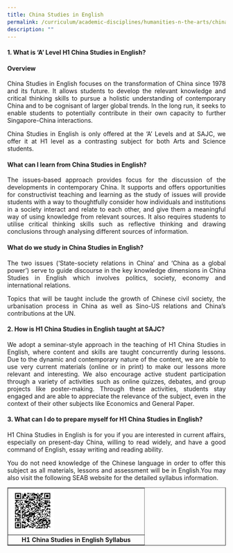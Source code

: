 ```yaml
---
title: China Studies in English
permalink: /curriculum/academic-disciplines/humanities-n-the-arts/china-studies-in-english/
description: ""
---
```

<h4><strong>1. What is &lsquo;A&rsquo; Level H1 China Studies in English?</strong></h4>
<h4><strong>Overview</strong></h4>
<p align="justify">China Studies in English focuses on the transformation of China since 1978 and its future. It allows students to develop the relevant knowledge and critical thinking skills to pursue a holistic understanding of contemporary China and to be cognisant of larger global trends. In the long run, it seeks to enable students to potentially contribute in their own capacity to further Singapore-China interactions.</p>
<p align="justify">China Studies in English is only offered at the &lsquo;A&rsquo; Levels and at SAJC, we offer it at H1 level as a contrasting subject for both Arts and Science students.</p>
<h4><strong>What can I learn from China Studies in English?</strong></h4>
<p align="justify">The issues-based approach provides focus for the discussion of the developments in contemporary China. It supports and offers opportunities for constructivist teaching and learning as the study of issues will provide students with a way to thoughtfully consider how individuals and institutions in a society interact and relate to each other, and give them a meaningful way of using knowledge from relevant sources. It also requires students to utilise critical thinking skills such as reflective thinking and drawing conclusions through analysing different sources of information.</p>
<h4><strong>What do we study in China Studies in English?</strong></h4>
<p align="justify">The two issues (&lsquo;State-society relations in China&rsquo; and &lsquo;China as a global power&rsquo;) serve to guide discourse in the key knowledge dimensions in China Studies in English which involves politics, society, economy and international relations.</p>
<p align="justify">Topics that will be taught include the growth of Chinese civil society, the urbanisation process in China as well as Sino-US relations and China&rsquo;s contributions at the UN.</p>
<h4><strong>2. How is H1 China Studies in English taught at SAJC?</strong></h4>
<p align="justify">We adopt a seminar-style approach in the teaching of H1 China Studies in English, where content and skills are taught concurrently during lessons. Due to the dynamic and contemporary nature of the content, we are able to use very current materials (online or in print) to make our lessons more relevant and interesting. We also encourage active student participation through a variety of activities such as online quizzes, debates, and group projects like poster-making. Through these activities, students stay engaged and are able to appreciate the relevance of the subject, even in the context of their other subjects like Economics and General Paper.</p>
<h4><strong>3. What can I do to prepare myself for H1 China Studies in English?</strong></h4>
<p align="justify">H1 China Studies in English is for you if you are interested in current affairs, especially on present-day China, willing to read widely, and have a good command of English, essay writing and reading ability.</p>
<p align="justify">You do not need knowledge of the Chinese language in order to offer this subject as all materials, lessons and assessment will be in English.You may also visit the following SEAB website for the detailed syllabus information.</p>
<table style="border-collapse: collapse; width: 100%;" border="1">
<tbody>
<tr>
<td style="width: 100%;"><img style="width: 33%;" src="/images/chi.png" /></td>
</tr>
<tr>
<td style="width: 100%; text-align: center;"><strong>H1 China Studies in English Syllabus</strong></td>
</tr>
</tbody>
</table>